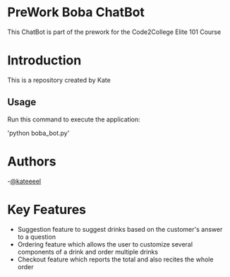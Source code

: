 # PreWork Boba ChatBot
This ChatBot is part of the prework for the Code2College Elite 101 Course

# Introduction


This is a repository created by Kate

## Usage


Run this command to execute the application:

'python boba_bot.py'


# Authors 

-[@kateeeel](https://github.com/kathrynlock)

# Key Features

- Suggestion feature to suggest drinks based on the customer's answer to a question
- Ordering feature which allows the user to customize several components of a drink and order multiple drinks
- Checkout feature which reports the total and also recites the whole order


 

```
